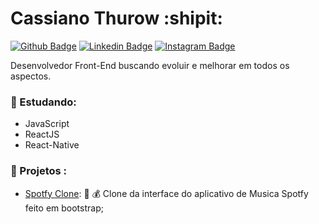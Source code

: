 # Cassiano Thurow :shipit:

[![Github Badge](https://img.shields.io/badge/-Github-000?style=flat-square&logo=Github&logoColor=white&link=https://github.com/cassianothurow)](https://github.com/cassianothurow)
[![Linkedin Badge](https://img.shields.io/badge/-LinkedIn-blue?style=flat-square&logo=Linkedin&logoColor=white&link=https://www.linkedin.com/in/cassiano-thurow-8b78b6128/)](https://www.linkedin.com/in/cassiano-thurow-8b78b6128/)
[![Instagram Badge](https://img.shields.io/badge/-Instagram-000000?style=flat-square&labelColor=FFFFFF&logo=instagram&logoColor=000000&link=https://www.instagram.com/cassiothw/)](https://www.instagram.com/cassiothw/)

Desenvolvedor Front-End buscando evoluir e melhorar em todos os aspectos.

### :notebook_with_decorative_cover: Estudando:

- JavaScript
- ReactJS
- React-Native

### 🚀 Projetos :

- [Spotfy Clone](https://github.com/CassianoThurow/Spotify-Clone-Web): 📱 💰 Clone da interface do aplicativo de Musica Spotfy feito em bootstrap;

